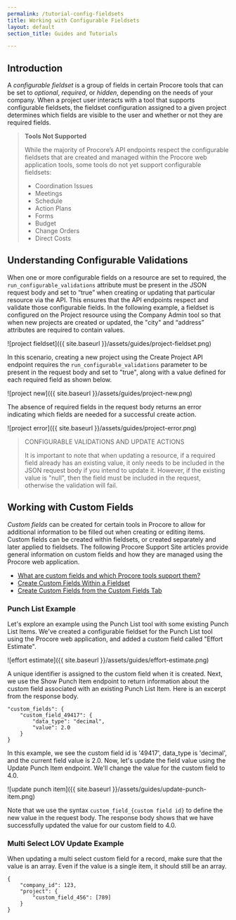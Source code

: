 ```yaml
---
permalink: /tutorial-config-fieldsets
title: Working with Configurable Fieldsets
layout: default
section_title: Guides and Tutorials

---
```


## Introduction

A _configurable fieldset_ is a group of fields in certain Procore tools that can be set to _optional_, _required_, or _hidden_, depending on the needs of your company.
When a project user interacts with a tool that supports configurable fieldsets, the fieldset configuration assigned to a given project determines which fields are visible to the user and whether or not they are required fields.

>**Tools Not Supported**
>
>While the majority of Procore’s API endpoints respect the configurable fieldsets that are created and managed within the Procore web application tools, some tools do not yet support configurable fieldsets:
>
>* Coordination Issues
>* Meetings
>* Schedule
>* Action Plans
>* Forms
>* Budget
>* Change Orders
>* Direct Costs

## Understanding Configurable Validations

When one or more configurable fields on a resource are set to required, the `run_configurable_validations` attribute must be present in the JSON request body and set to “true” when creating or updating that particular resource via the API.
This ensures that the API endpoints respect and validate those configurable fields.
In the following example, a fieldset is configured on the Project resource using the Company Admin tool so that when new projects are created or updated, the "city" and “address” attributes are required to contain values.

![project fieldset]({{ site.baseurl }}/assets/guides/project-fieldset.png)

In this scenario, creating a new project using the Create Project API endpoint requires the `run_configurable_validations` parameter to be present in the request body and set to "true", along with a value defined for each required field as shown below.

![project new]({{ site.baseurl }}/assets/guides/project-new.png)

The absence of required fields in the request body returns an error indicating which fields are needed for a successful create action.

![project error]({{ site.baseurl }}/assets/guides/project-error.png)

> CONFIGURABLE VALIDATIONS AND UPDATE ACTIONS
>
> It is important to note that when updating a resource, if a required field already has an existing value, it only needs to be included in the JSON request body if you intend to update it.
> However, if the existing value is "null", then the field must be included in the request, otherwise the validation will fail.

## Working with Custom Fields

_Custom fields_ can be created for certain tools in Procore to allow for additional information to be filled out when creating or editing items.
Custom fields can be created within fieldsets, or created separately and later applied to fieldsets.
The following Procore Support Site articles provide general information on custom fields and how they are managed using the Procore web application.

- [What are custom fields and which Procore tools support them?](https://support.procore.com/faq/what-are-custom-fields-and-which-procore-tools-support-them)
- [Create Custom Fields Within a Fieldset](https://support.procore.com/products/online/user-guide/company-level/admin/tutorials/create-new-custom-fields#Option_2:_Create_Custom_Fields_Within_a_Fieldset)
- [Create Custom Fields from the Custom Fields Tab](https://support.procore.com/products/online/user-guide/company-level/admin/tutorials/create-new-custom-fields#Option_1:_Create_Custom_Fields_from_the_Custom_Fields_Tab)

### Punch List Example

Let's explore an example using the Punch List tool with some existing Punch List Items.
We've created a configurable fieldset for the Punch List tool using the Procore web application, and added a custom field called "Effort Estimate".

![effort estimate]({{ site.baseurl }}/assets/guides/effort-estimate.png)

A unique identifier is assigned to the custom field when it is created.
Next, we use the Show Punch Item endpoint to return information about the custom field associated with an existing Punch List Item.
Here is an excerpt from the response body.

```
"custom_fields": {
    "custom_field_49417": {
        "data_type": "decimal",
        "value": 2.0
    }
}
```

In this example, we see the custom field id is '49417', data_type is 'decimal', and the current field value is 2.0.
Now, let's update the field value using the Update Punch Item endpoint.
We'll change the value for the custom field to 4.0.

![update punch item]({{ site.baseurl }}/assets/guides/update-punch-item.png)

Note that we use the syntax `custom_field_{custom field id}` to define the new value in the request body.
The response body shows that we have successfully updated the value for our custom field to 4.0.

### Multi Select LOV Update Example

When updating a multi select custom field for a record, make sure that the value is an array. Even if the value is a single item, it should still be an array.

```
{
    "company_id": 123,
    "project": {
        "custom_field_456": [789]
    }
}
```
